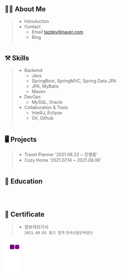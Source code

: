 

## 🧙‍♂️ About Me
> * Introduction
> * Contact
>   * Email tazdev@naver.com
>   * Blog<br/><br/>

## ⚒️ Skills
> * Backend
>   * Java
>   * SpringBoot, SpringMVC, Spring Data JPA
>   * JPA, MyBatis
>   * Maven<br/>  
> * DevOps
>   * MySQL, Oracle<br/>  
> * Collaboration & Tools
>   * IntelliJ, Eclipse
>   * Git, Github<br/><br/>  


## 🖥️ Projects
> * Travel Planner '2021.08.22 ~ 진행중'
> * Cozy Home '2021.07.14 ~ 2021.08.06'<br/><br/>

## 📝 Education
<br/><br/>

## 🏅 Certificate
> * 정보처리기사<br>
> `2021.09.01 필기 합격`
> `한국산업인력공단`

![snake gif](https://github.com/taz-dev/taz-dev/blob/output/github-contribution-grid-snake.gif)

